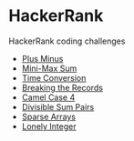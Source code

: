 # HackerRank
HackerRank coding challenges

- <a href="https://github.com/matheus-miranda/HackerRank/tree/master/Plus%20Minus">Plus Minus</a>
- <a href="https://github.com/matheus-miranda/HackerRank/tree/master/Mini-Max%20Sum">Mini-Max Sum</a>
- <a href="https://github.com/matheus-miranda/HackerRank/tree/master/Time%20Conversion">Time Conversion</a>
- <a href="https://github.com/matheus-miranda/HackerRank/tree/master/Breaking%20the%20Records">Breaking the Records</a>
- <a href="https://github.com/matheus-miranda/HackerRank/tree/master/Camel%20Case%204">Camel Case 4</a>
- <a href="https://github.com/matheus-miranda/HackerRank/tree/master/Divisible%20Sum%20Pairs">Divisible Sum Pairs</a>
- <a href="https://github.com/matheus-miranda/HackerRank/tree/master/Sparse%20Arrays">Sparse Arrays</a>
- <a href="https://github.com/matheus-miranda/HackerRank/tree/master/Lonely%20Integer">Lonely Integer</a>
